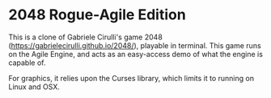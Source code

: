# 2048 Rogue-Agile Edition

This is a clone of Gabriele Cirulli's game 2048 (https://gabrielecirulli.github.io/2048/), playable in terminal.
This game runs on the Agile Engine, and acts as an easy-access demo of what the engine is capable of.


For graphics, it relies upon the Curses library, which limits it to running on Linux and OSX.